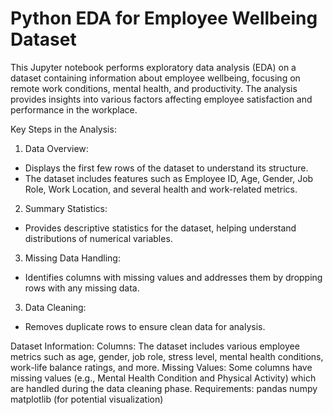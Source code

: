 # Python EDA for Employee Wellbeing Dataset

This Jupyter notebook performs exploratory data analysis (EDA) on a dataset containing information about employee wellbeing, focusing on remote work conditions, mental health, and productivity. The analysis provides insights into various factors affecting employee satisfaction and performance in the workplace.

Key Steps in the Analysis:
1. Data Overview:

- Displays the first few rows of the dataset to understand its structure.
- The dataset includes features such as Employee ID, Age, Gender, Job Role, Work Location, and several health and work-related metrics.

2. Summary Statistics:

- Provides descriptive statistics for the dataset, helping understand distributions of numerical variables.

3. Missing Data Handling:

- Identifies columns with missing values and addresses them by dropping rows with any missing data.

3. Data Cleaning:

- Removes duplicate rows to ensure clean data for analysis.

Dataset Information:
Columns: The dataset includes various employee metrics such as age, gender, job role, stress level, mental health conditions, work-life balance ratings, and more.
Missing Values: Some columns have missing values (e.g., Mental Health Condition and Physical Activity) which are handled during the data cleaning phase.
Requirements:
pandas
numpy
matplotlib (for potential visualization)
